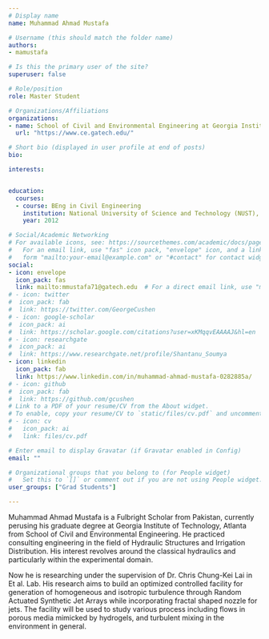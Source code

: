 ```yaml
---
# Display name
name: Muhammad Ahmad Mustafa 

# Username (this should match the folder name)
authors:
- mamustafa

# Is this the primary user of the site?
superuser: false

# Role/position
role: Master Student

# Organizations/Affiliations
organizations:
- name: School of Civil and Environmental Engineering at Georgia Institute of Technology
  url: "https://www.ce.gatech.edu/"

# Short bio (displayed in user profile at end of posts)
bio: 

interests:


education:
  courses:
  - course: BEng in Civil Engineering
    institution: National University of Science and Technology (NUST), Islamabad.
    year: 2012

# Social/Academic Networking
# For available icons, see: https://sourcethemes.com/academic/docs/page-builder/#icons
#   For an email link, use "fas" icon pack, "envelope" icon, and a link in the
#   form "mailto:your-email@example.com" or "#contact" for contact widget.
social:
- icon: envelope
  icon_pack: fas
  link: mailto:mmustafa71@gatech.edu  # For a direct email link, use "mailto:test@example.org".
# - icon: twitter
#  icon_pack: fab
#  link: https://twitter.com/GeorgeCushen
# - icon: google-scholar
#  icon_pack: ai
#  link: https://scholar.google.com/citations?user=xKMqqvEAAAAJ&hl=en
# - icon: researchgate
#  icon_pack: ai
#  link: https://www.researchgate.net/profile/Shantanu_Soumya
- icon: linkedin
  icon_pack: fab
  link: https://www.linkedin.com/in/muhammad-ahmad-mustafa-0282885a/
# - icon: github
#  icon_pack: fab
#  link: https://github.com/gcushen
# Link to a PDF of your resume/CV from the About widget.
# To enable, copy your resume/CV to `static/files/cv.pdf` and uncomment the lines below.
# - icon: cv
#   icon_pack: ai
#   link: files/cv.pdf

# Enter email to display Gravatar (if Gravatar enabled in Config)
email: ""

# Organizational groups that you belong to (for People widget)
#   Set this to `[]` or comment out if you are not using People widget.
user_groups: ["Grad Students"]

---
```


Muhammad Ahmad Mustafa is a Fulbright Scholar from Pakistan, currently perusing his graduate degree at Georgia Institute of Technology, Atlanta from School of Civil and Environmental Engineering. He practiced consulting engineering in the field of Hydraulic Structures and Irrigation Distribution. His interest revolves around the classical hydraulics and particularly within the experimental domain.

Now he is researching under the supervision of Dr. Chris Chung-Kei Lai in Et al. Lab. His research aims to build an optimized controlled facility for generation of homogeneous and isotropic turbulence through Random Actuated Synthetic Jet Arrays while incorporating fractal shaped nozzle for jets. The facility will be used to study various process including flows in porous media mimicked by hydrogels, and turbulent mixing in the environment in general. 


